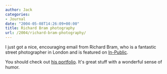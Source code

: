 ```yaml
---
author: Jack
categories:
- Journal
date: "2004-05-08T14:26:09+00:00"
title: Richard Bram photography
url: /2004/richard-bram-photography/
---
```


I just got a nice, encouraging email from Richard Bram, who is a fantastic street photographer in London and is featured on [In-Public][1].

You should check out [his portfolio][2]. It's great stuff with a wonderful sense of humor.

 [1]: http://www.in-public.com
 [2]: http://www.in-public.com/richardbram/portfolio/index.php